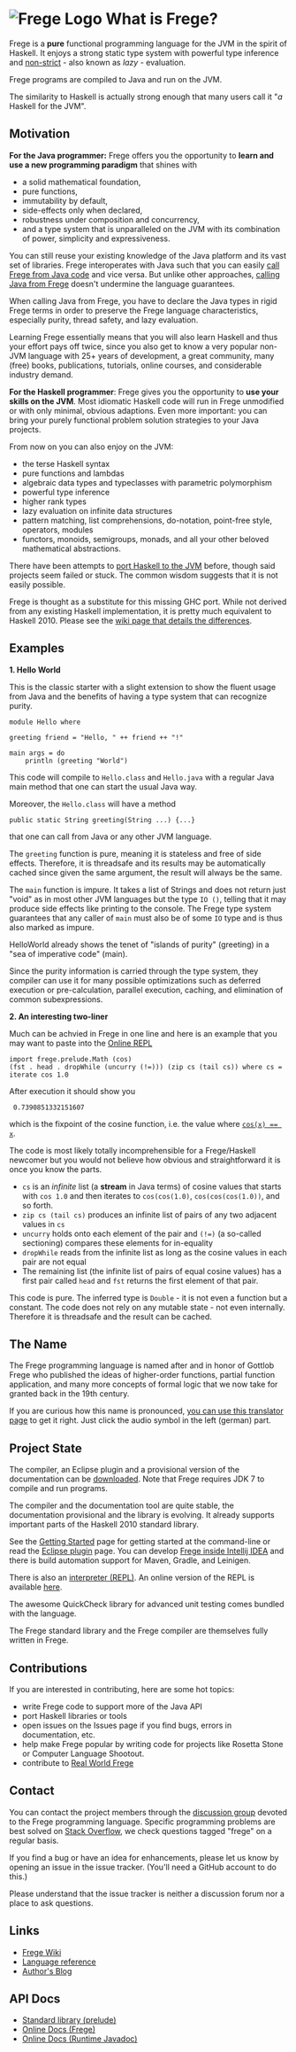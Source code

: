 ![Frege Logo](resources/Frege_logo.png)
What is Frege?
==============

Frege is a **pure** functional programming language for the JVM in the spirit of Haskell.
It enjoys a strong static type system with powerful type inference and
[non-strict](http://en.wikipedia.org/wiki/Non-strict_programming_language) - also known as _lazy_ - evaluation.

Frege programs are compiled to Java and run on the JVM.

The similarity to Haskell is actually strong enough that many users call it "_a_ Haskell for the JVM".

Motivation
----------
**For the Java programmer:** Frege offers you the opportunity to **learn and use a new programming paradigm**
that shines with
* a solid mathematical foundation,
* pure functions,
* immutability by default,
* side-effects only when declared,
* robustness under composition and concurrency,
* and a type system that is unparalleled on the JVM with its combination of power, simplicity and expressiveness.

You can still reuse your existing knowledge of the Java platform and its vast set of libraries.
Frege interoperates with Java such that you can easily
[call Frege from Java code](https://github.com/Frege/frege/wiki/Calling-Frege-Code-from-Java) and vice versa.
But unlike other approaches,
[calling Java from Frege](http://mmhelloworld.github.io/blog/2013/07/10/frege-hello-java/)
doesn't undermine the language guarantees.

When calling Java from Frege, you have to declare the Java types in rigid Frege terms in order to
preserve the Frege language characteristics, especially purity, thread safety, and lazy evaluation.

Learning Frege essentially means that you will also learn Haskell and thus your effort pays off twice, since
you also get to know a very popular non-JVM language with 25+ years of development, a great community,
many (free) books, publications, tutorials, online courses, and considerable industry demand.


**For the Haskell programmer**: Frege gives you the opportunity to **use your skills on the JVM**.
Most idiomatic Haskell code will run in Frege unmodified or with only minimal, obvious adaptions.
Even more important: you can bring your purely functional problem solution strategies to your Java projects.

From now on you can also enjoy on the JVM:
* the terse Haskell syntax
* pure functions and lambdas
* algebraic data types and typeclasses with parametric polymorphism
* powerful type inference
* higher rank types
* lazy evaluation on infinite data structures
* pattern matching, list comprehensions, do-notation, point-free style, operators, modules
* functors, monoids, semigroups, monads, and all your other beloved mathematical abstractions.

There have been attempts to [port Haskell to the JVM](http://www.haskell.org/haskellwiki/GHC/FAQ#Why_isn.27t_GHC_available_for_.NET_or_on_the_JVM.3F) before,
though said projects seem failed or stuck. The common wisdom suggests that it is not easily possible.

Frege is thought as a substitute for this missing GHC port. 
While not derived from any existing Haskell implementation, it is pretty much equivalent to Haskell 2010.
Please see the [wiki page that details the differences](https://github.com/Frege/frege/wiki/Differences-between-Frege-and-Haskell).

Examples
--------

**1. Hello World**

This is the classic starter with a slight extension to show the fluent usage from Java and the benefits
of having a type system that can recognize purity.

```frege
module Hello where

greeting friend = "Hello, " ++ friend ++ "!"

main args = do
    println (greeting "World")
```

This code will compile to `Hello.class` and `Hello.java` with a regular Java main method that one can start the usual Java way.

Moreover, the `Hello.class` will have a method

    public static String greeting(String ...) {...}
that one can call from Java or any other JVM language.

The `greeting` function is pure, meaning it is stateless and free of side effects.
Therefore, it is threadsafe and its results may be automatically cached since given the same argument, the result will always be the same.

The `main` function is impure. It takes a list of Strings and does not return just "void" as in most other JVM languages but the
type `IO ()`, telling that it may produce side effects like printing to the console. The Frege type system guarantees
that any caller of `main` must also be of some `IO` type and is thus also marked as impure.

HelloWorld already shows the tenet of "islands of purity" (greeting) in a "sea of imperative code" (main).

Since the purity information is carried through the type system, they compiler can use it for many possible
optimizations such as deferred execution or pre-calculation, parallel execution, caching, and elimination of common subexpressions.

**2. An interesting two-liner**

Much can be achvied in Frege in one line and here is an example that you may want to paste into the
[Online REPL](https://github.com/Frege/frege-repl)

    import frege.prelude.Math (cos)
    (fst . head . dropWhile (uncurry (!=))) (zip cs (tail cs)) where cs = iterate cos 1.0

After execution it should show you

     0.7390851332151607
which is the fixpoint of the cosine function, i.e. the value where [`cos(x) == x`](http://www.wolframalpha.com/input/?i=cos+0.7390851332151607).

The code is most likely totally incomprehensible for a Frege/Haskell newcomer but you would not believe how
obvious and straightforward it is once you know the parts.
* `cs` is an _infinite_ list (a __stream__ in Java terms) of cosine values that starts with `cos 1.0` and then iterates to `cos(cos(1.0)`, `cos(cos(cos(1.0))`, and so forth.
* `zip cs (tail cs)` produces an infinite list of pairs of any two adjacent values in `cs`
* `uncurry` holds onto each element of the pair and `(!=)` (a so-called sectioning) compares these elements for in-equality
* `dropWhile` reads from the infinite list as long as the cosine values in each pair are not equal
* The remaining list (the infinite list of pairs of equal cosine values) has a first pair called `head` and `fst` returns the first element of that pair.

This code is pure. The inferred type is `Double` - it is not even a function but a constant.
The code does not rely on any mutable state - not even internally. Therefore it is threadsafe and the result can be cached.

The Name
--------
The Frege programming language is named after and in honor of Gottlob Frege
who published the ideas of higher-order functions, partial function application, and many more concepts of formal logic
that we now take for granted back in the 19th century.

If you are curious how this name is pronounced, [you can use this translator page](http://translate.google.de/#de/en/Frege) to get it right.
Just click the audio symbol in the left (german) part.

Project State
-------------

The compiler, an Eclipse plugin and a provisional version of the documentation can be [downloaded](https://github.com/Frege/frege/releases). 
Note that Frege requires JDK 7 to compile and run programs.

The compiler and the documentation tool are quite stable, the documentation provisional and the library is evolving. 
It already supports important parts of the Haskell 2010 standard library.

See the [Getting Started](https://github.com/Frege/frege/wiki/Getting-Started) page for 
getting started at the command-line or read the [Eclipse plugin](https://github.com/Frege/eclipse-plugin) page.
You can develop [Frege inside Intellij IDEA](https://github.com/Frege/frege/wiki/Using-Frege-in-Intellij-IDEA)
and there is build automation support for
Maven, Gradle, and Leinigen.

There is also an [interpreter (REPL)](https://github.com/Frege/frege-repl). 
An online version of the REPL is available [here](http://try.frege-lang.org/).

The awesome QuickCheck library for advanced unit testing comes bundled with the language.

The Frege standard library and the Frege compiler are themselves fully written in Frege.

Contributions
-------------

If you are interested in contributing, here are some hot topics:

* write Frege code to support more of the Java API
* port Haskell libraries or tools
* open issues on the Issues page if you find bugs, errors in documentation, etc.
* help make Frege popular by writing code for projects like Rosetta Stone or Computer Language Shootout.
* contribute to [Real World Frege](https://github.com/Dierk/Real_World_Frege/)

Contact
-------

You can contact the project members through the
[discussion group](http://groups.google.com/group/frege-programming-language)
devoted to the Frege programming language.
Specific programming problems are best solved on
[Stack Overflow](http://stackoverflow.com/questions/tagged/frege),
we check questions tagged "frege" on a regular basis.

If you find a bug or have an idea for enhancements, please let us know by opening an issue in the issue tracker.
(You'll need a GitHub account to do this.)

Please understand that the issue tracker is neither a discussion forum nor a place to ask questions.

Links
----
* [Frege Wiki](https://github.com/Frege/frege/wiki/_pages)
* [Language reference](http://www.frege-lang.org/doc/Language.pdf)
* [Author's Blog](http://fregepl.blogspot.com/)


API Docs
--------
* [Standard library (prelude)]( http://www.frege-lang.org/doc/frege/Prelude.html)
* [Online Docs (Frege)](http://www.frege-lang.org/doc/index.html)
* [Online Docs (Runtime Javadoc)](http://www.frege-lang.org/doc/index.html)

